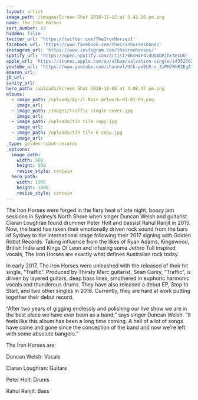 ```yaml
---
layout: artist
image_path: /images/Screen Shot 2018-11-15 at 5.42.56 pm.png
name: The Iron Horses
sort_number: 33
hidden: false
twitter_url: 'https://twitter.com/TheIronHorses1'
facebook_url: 'https://www.facebook.com/theironhorsesband/'
instagram_url: 'https://www.instagram.com/theironhorses/'
spotify_url: 'https://open.spotify.com/artist/0KvH4F4ldUQADRihrAECUU'
apple_url: 'https://itunes.apple.com/au/album/salvation-single/1435276237'
youtube_url: 'https://www.youtube.com/channel/UCk-pxELR-n_ZiPH7WkRZEgA'
amazon_url:
jb_url:
sanity_url:
hero_path: /uploads/Screen Shot 2018-11-05 at 4.08.47 pm.png
albums:
  - image_path: /uploads/April Rain Artwork-01-01-01.png
    image_url:
  - image_path: /images/Traffic single cover.jpg
    image_url:
  - image_path: /uploads/tih tile copy.jpg
    image_url:
  - image_path: /uploads/tih tile 6 copy.jpg
    image_url:
_type: golden-robot-records
_options:
  image_path:
    width: 500
    height: 500
    resize_style: contain
  hero_path:
    width: 1500
    height: 1000
    resize_style: contain
---
```


The Iron Horses were forged in the fiery heat of late night, boozy jam sessions in Sydney’s North Shore when singer Duncan Welsh and guitarist Ciaran Loughran found drummer Peter Holt and bassist Rahul Ranjit in 2015. Now, the band has taken their emotionally driven rock sound from the bars of Sydney to the international stage following their 2017 signing with Golden Robot Records. Taking influence from the likes of Ryan Adams, Kingswood, British India and Kings Of Leon and infusing some Jethro Tull inspired vocals, The Iron Horses are exactly what defines Australian rock today.

In early 2017, The Iron Horses were unleashed with the released of their hit single, “Traffic”. Produced by Thirsty Merc guitarist, Sean Carey, “Traffic”, is driven by layered guitars, deep bass lines, smothered in euphoric harmonic vocals and thunderous drums. They have also released a debut EP, Stop to Start, and two other singles in 2016. Currently, they are hard at work putting together their debut record.

“After two years of gigging endlessly and polishing our live show we are in the best place we have ever been as a band,” says singer Duncan Welsh. “It feels like this album has been a long time coming. A hell of a lot of songs have come and gone since the conception of the band and now we're left with some absolute bangers.”

The Iron Horses are:

Duncan Welsh: Vocals

Ciaran Loughran: Guitars

Peter Holt: Drums

Rahul Ranjit: Bass